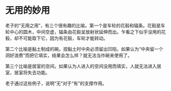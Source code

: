 # 无用的妙用

老子的“无用之用”，有三个很有趣的比喻。第一个是车轮的花毂和辐条。花毂是车轮中心的圆木，中间空虚，辐条由花毂呈放射状延伸而出。乍看之下似乎没用的花毂，却不可能取下它，因为有花毂，车轮才能转动。 

第二个比喻是黏土制成的碗。捏黏土时中央必须留出凹陷，如果认为“中央留一个洞好浪费”而把它填实，结果会怎么样？就无法当作碗来使用了。 

第三个比喻是居室的空间。如果认为人进入的空间没用而填实，人就无法进入居室，居室将失去功能。 

老子通过这些例子，说明“无”对于“有”的支撑作用。